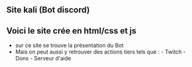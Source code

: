 ## Site kali (Bot discord)

## Voici le site crée en html/css et js

  - sur ce site se trouve la présentation du Bot
  - Mais on peut aussi y retrouver des actions tiers tels que :
                                                                - Twitch
                                                                - Dons
                                                                - Serveur d'aide
